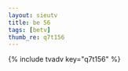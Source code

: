 ```yaml
--- 
layout: sieutv
title: be 56
tags: [betv]
thumb_re: q7t156
---
```

{% include tvadv key="q7t156" %} 
